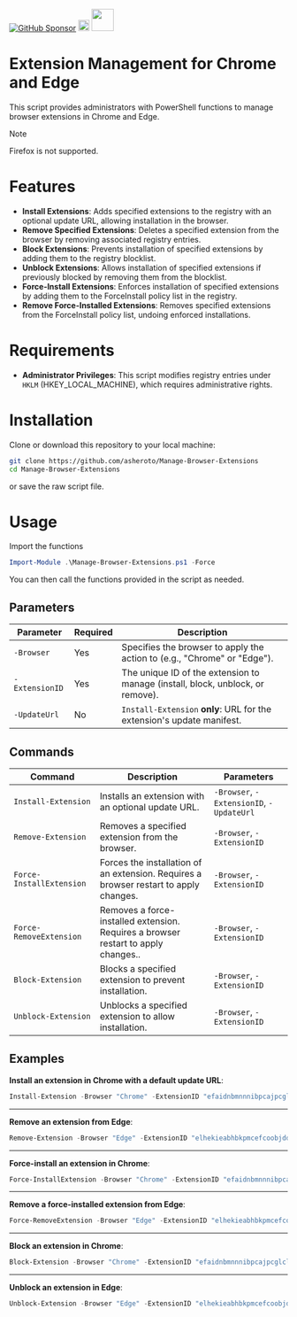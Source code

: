 [![GitHub Sponsor](https://img.shields.io/github/sponsors/asheroto?label=Sponsor&logo=GitHub)](https://github.com/sponsors/asheroto?frequency=one-time&sponsor=asheroto)
<a href="https://ko-fi.com/asheroto"><img src="https://ko-fi.com/img/githubbutton_sm.svg" alt="Ko-Fi Button" height="20px"></a>
<a href="https://www.buymeacoffee.com/asheroto"><img src="https://img.buymeacoffee.com/button-api/?text=Buy me a coffee&emoji=&slug=Manage-Browser-Extensions&button_colour=FFDD00&font_colour=000000&font_family=Lato&outline_colour=000000&coffee_colour=ffffff)" height="40px"></a>

# Extension Management for Chrome and Edge

This script provides administrators with PowerShell functions to manage browser extensions in Chrome and Edge.

> [!NOTE]
> Firefox is not supported.

# Features

- **Install Extensions**: Adds specified extensions to the registry with an optional update URL, allowing installation in the browser.
- **Remove Specified Extensions**: Deletes a specified extension from the browser by removing associated registry entries.
- **Block Extensions**: Prevents installation of specified extensions by adding them to the registry blocklist.
- **Unblock Extensions**: Allows installation of specified extensions if previously blocked by removing them from the blocklist.
- **Force-Install Extensions**: Enforces installation of specified extensions by adding them to the ForceInstall policy list in the registry.
- **Remove Force-Installed Extensions**: Removes specified extensions from the ForceInstall policy list, undoing enforced installations.

# Requirements

- **Administrator Privileges**: This script modifies registry entries under `HKLM` (HKEY_LOCAL_MACHINE), which requires administrative rights.

# Installation

Clone or download this repository to your local machine:

```bash
git clone https://github.com/asheroto/Manage-Browser-Extensions
cd Manage-Browser-Extensions
```

or save the raw script file.

# Usage

Import the functions

```powershell
Import-Module .\Manage-Browser-Extensions.ps1 -Force
```

You can then call the functions provided in the script as needed.

## Parameters

| Parameter      | Required | Description                                                                    |
| -------------- | -------- | ------------------------------------------------------------------------------ |
| `-Browser`     | Yes      | Specifies the browser to apply the action to (e.g., "Chrome" or "Edge").       |
| `-ExtensionID` | Yes      | The unique ID of the extension to manage (install, block, unblock, or remove). |
| `-UpdateUrl`   | No       | `Install-Extension` **only**: URL for the extension's update manifest.         |

## Commands

| Command                  | Description                                                                           | Parameters                               |
| ------------------------ | ------------------------------------------------------------------------------------- | ---------------------------------------- |
| `Install-Extension`      | Installs an extension with an optional update URL.                                    | `-Browser`, `-ExtensionID`, `-UpdateUrl` |
| `Remove-Extension`       | Removes a specified extension from the browser.                                       | `-Browser`, `-ExtensionID`               |
| `Force-InstallExtension` | Forces the installation of an extension. Requires a browser restart to apply changes. | `-Browser`, `-ExtensionID`               |
| `Force-RemoveExtension`  | Removes a force-installed extension. Requires a browser restart to apply changes..    | `-Browser`, `-ExtensionID`               |
| `Block-Extension`        | Blocks a specified extension to prevent installation.                                 | `-Browser`, `-ExtensionID`               |
| `Unblock-Extension`      | Unblocks a specified extension to allow installation.                                 | `-Browser`, `-ExtensionID`               |

## Examples

**Install an extension in Chrome with a default update URL**:

```powershell
Install-Extension -Browser "Chrome" -ExtensionID "efaidnbmnnnibpcajpcglclefindmkaj"
```

---

**Remove an extension from Edge**:

```powershell
Remove-Extension -Browser "Edge" -ExtensionID "elhekieabhbkpmcefcoobjddigjcaadp"
```

---

**Force-install an extension in Chrome**:

```powershell
Force-InstallExtension -Browser "Chrome" -ExtensionID "efaidnbmnnnibpcajpcglclefindmkaj"
```

---

**Remove a force-installed extension from Edge**:

```powershell
Force-RemoveExtension -Browser "Edge" -ExtensionID "elhekieabhbkpmcefcoobjddigjcaadp"
```

---

**Block an extension in Chrome**:

```powershell
Block-Extension -Browser "Chrome" -ExtensionID "efaidnbmnnnibpcajpcglclefindmkaj"
```

---

**Unblock an extension in Edge**:

```powershell
Unblock-Extension -Browser "Edge" -ExtensionID "elhekieabhbkpmcefcoobjddigjcaadp"
```